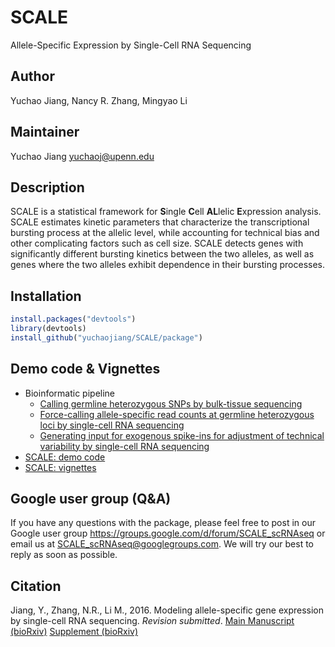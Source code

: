 # SCALE
Allele-Specific Expression by Single-Cell RNA Sequencing


## Author
Yuchao Jiang, Nancy R. Zhang, Mingyao Li


## Maintainer
Yuchao Jiang <yuchaoj@upenn.edu>


## Description
SCALE is a statistical framework for **S**ingle **C**ell **AL**lelic **E**xpression analysis. SCALE estimates kinetic parameters that characterize the transcriptional bursting process at the allelic level, while accounting for technical bias and other complicating factors such as cell size. SCALE detects genes with significantly different bursting kinetics between the two alleles, as well as genes where the two alleles exhibit dependence in their bursting processes.


## Installation
```r
install.packages("devtools")
library(devtools)
install_github("yuchaojiang/SCALE/package")
```


## Demo code & Vignettes
* Bioinformatic pipeline
  * [Calling germline heterozygous SNPs by bulk-tissue sequencing](https://github.com/yuchaojiang/SCALE/blob/master/bioinfo/bulk_SNP.sh)
  * [Force-calling allele-specific read counts at germline heterozygous loci by single-cell RNA sequencing](https://github.com/yuchaojiang/SCALE/blob/master/bioinfo/scRNAseq_SNP.sh)
  * [Generating input for exogenous spike-ins for adjustment of technical variability by single-cell RNA sequencing](https://github.com/yuchaojiang/SCALE/blob/master/bioinfo/scRNAseq_spikein.sh)
* [SCALE: demo code](https://github.com/yuchaojiang/SCALE/blob/master/demo/demo.R)
* [SCALE: vignettes](https://github.com/yuchaojiang/SCALE/blob/master/demo/SCALE_vignettes.pdf)


## Google user group (Q&A)
If you have any questions with the package, please feel free to post in our Google user group https://groups.google.com/d/forum/SCALE_scRNAseq or email us at SCALE_scRNAseq@googlegroups.com. We will try our best to reply as soon as possible.


## Citation
Jiang, Y., Zhang, N.R., Li M., 2016. Modeling allele-specific gene expression by single-cell RNA sequencing. *Revision submitted*.
[Main Manuscript (bioRxiv)](http://biorxiv.org/content/early/2017/02/17/109629.full.pdf)
[Supplement (bioRxiv)](http://biorxiv.org/content/biorxiv/suppl/2017/02/17/109629.DC1/109629-1.pdf)

